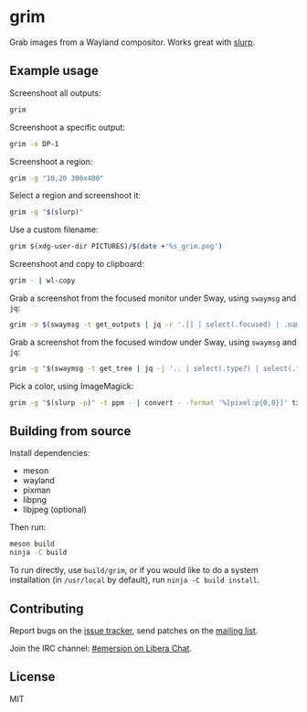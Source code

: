 # grim

Grab images from a Wayland compositor. Works great with [slurp].

## Example usage

Screenshoot all outputs:

```sh
grim
```

Screenshoot a specific output:

```sh
grim -o DP-1
```

Screenshoot a region:

```sh
grim -g "10,20 300x400"
```

Select a region and screenshoot it:

```sh
grim -g "$(slurp)"
```

Use a custom filename:

```sh
grim $(xdg-user-dir PICTURES)/$(date +'%s_grim.png')
```

Screenshoot and copy to clipboard:

```sh
grim - | wl-copy
```

Grab a screenshot from the focused monitor under Sway, using `swaymsg` and
`jq`:

```sh
grim -o $(swaymsg -t get_outputs | jq -r '.[] | select(.focused) | .name')
```

Grab a screenshot from the focused window under Sway, using `swaymsg` and
`jq`:

```sh
grim -g "$(swaymsg -t get_tree | jq -j '.. | select(.type?) | select(.focused).rect | "\(.x),\(.y) \(.width)x\(.height)"')"
```

Pick a color, using ImageMagick:

```sh
grim -g "$(slurp -p)" -t ppm - | convert - -format '%[pixel:p{0,0}]' txt:-
```

## Building from source

Install dependencies:

* meson
* wayland
* pixman
* libpng
* libjpeg (optional)

Then run:

```sh
meson build
ninja -C build
```

To run directly, use `build/grim`, or if you would like to do a system
installation (in `/usr/local` by default), run `ninja -C build install`.

## Contributing

Report bugs on the [issue tracker], send patches on the [mailing list].

Join the IRC channel: [#emersion on Libera Chat].

## License

MIT

[slurp]: https://github.com/emersion/slurp
[issue tracker]: https://todo.sr.ht/~emersion/grim
[mailing list]: https://lists.sr.ht/~emersion/grim-dev
[#emersion on Libera Chat]: ircs://irc.libera.chat/#emersion
